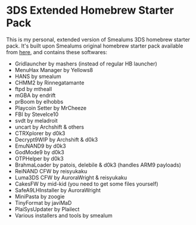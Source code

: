 # 3DS Extended Homebrew Starter Pack

This is my personal, extended version of Smealums 3DS homebrew starter pack. It's built upon Smealums original homebrew starter pack available from [here](http://smealum.github.io/3ds/), and contains these softwares:
* Gridlauncher by mashers (instead of regular HB launcher)
* MenuHax Manager by Yellows8
* HANS by smealum
* CHMM2 by Rinnegatamante
* ftpd by mtheall
* mGBA by endrift
* prBoom by elhobbs
* Playcoin Setter by MrCheeze
* FBI by SteveIce10
* svdt by meladroit
* uncart by Archshift & others
* CTRXplorer by d0k3
* Decrypt9WIP by Archshift & d0k3
* EmuNAND9 by d0k3
* GodMode9 by d0k3
* OTPHelper by d0k3
* BrahmaLoader by patois, delebile & d0k3 (handles ARM9 payloads)
* ReiNAND CFW by reisyukaku
* Luma3DS CFW by AuroraWright & reisyukaku
* CakesFW by mid-kid (you need to get some files yourself)
* SafeA9LHInstaller by AuroraWright
* MiniPasta by zoogie
* TinyFormat by javiMaD
* PlaiSysUpdater by Plailect
* Various installers and tools by smealum
